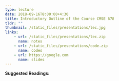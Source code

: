 ```yaml
---
type: lecture
date: 2018-09-16T8:00:00+4:30
title: Introductory Outline of the Course CMSE 678
tldr: ""
thumbnail: /static_files/presentations/lec.jpg
links: 
    - url: /static_files/presentations/lec.zip
      name: notes
    - url: /static_files/presentations/code.zip
      name: codes
    - url: https://google.com
      name: slides
---
```

**Suggested Readings:**

